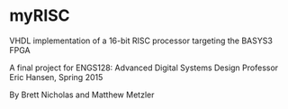 # myRISC
VHDL implementation of a 16-bit RISC processor targeting the BASYS3 FPGA 

A final project for ENGS128: Advanced Digital Systems Design 
Professor Eric Hansen, Spring 2015

By Brett Nicholas and Matthew Metzler
